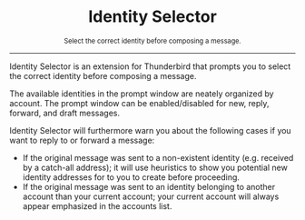 <h1 align="center">Identity Selector</h1>
<p align="center"><sub>Select the correct identity before composing a message.</sub></p>

---

Identity Selector is an extension for Thunderbird that prompts you to select the correct identity before composing a message.

The available identities in the prompt window are neately organized by account. The prompt window can be enabled/disabled for new, reply, forward, and draft messages.

Identity Selector will furthermore warn you about the following cases if you want to reply to or forward a message:

- If the original message was sent to a non-existent identity (e.g. received by a catch-all address); it will use heuristics to show you potential new identity addresses for to you to create before proceeding.
- If the original message was sent to an identity belonging to another account than your current account; your current account will always appear emphasized in the accounts list.
